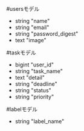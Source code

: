 #usersモデル
- string "name"
- string "email"
- string "password_digest"
- text "image"

#taskモデル
- bigint "user_id"
- string "task_name"
- text "detail"
- string "deadline"
- string "status"
- string "priority"

#labelモデル
- string "label_name"
